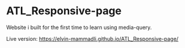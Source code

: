 # ATL_Responsive-page

Website i built for the first time to learn using media-query.

Live version: https://elvin-mammadli.github.io/ATL_Responsive-page/
